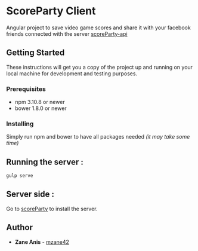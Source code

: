 # ScoreParty Client

Angular project to save video game scores and share it with your facebook friends connected with the server [scoreParty-api](https://github.com/mzane42/scoreParty)

## Getting Started

These instructions will get you a copy of the project up and running on your local machine for development and testing purposes.

### Prerequisites

* npm 3.10.8 or newer
* bower 1.8.0 or newer

### Installing

Simply run npm and bower to have all packages needed _(it may take some time)_

## Running the server :

~~~bash
gulp serve
~~~


## Server side :

Go to [scoreParty](https://github.com/mzane42/scoreParty) to install the server.

## Author

* **Zane Anis** - [mzane42](https://github.com/mzane42)
